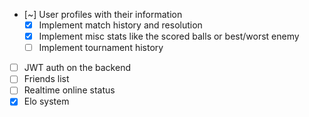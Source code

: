 - [~] User profiles with their information
    - [x] Implement match history and resolution
    - [x] Implement misc stats like the scored balls or best/worst enemy
    - [ ] Implement tournament history
- [ ] JWT auth on the backend
- [ ] Friends list
- [ ] Realtime online status
- [x] Elo system
